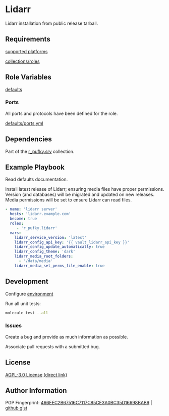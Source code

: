 # Lidarr
Lidarr installation from public release tarball.

## Requirements
[supported platforms](https://github.com/r-pufky/ansible_lidarr/blob/main/meta/main.yml)

[collections/roles](https://github.com/r-pufky/ansible_lidarr/blob/main/meta/requirements.yml)

## Role Variables
[defaults](https://github.com/r-pufky/ansible_lidarr/tree/main/defaults/main)

### Ports
All ports and protocols have been defined for the role.

[defaults/ports.yml](https://github.com/r-pufky/ansible_lidarr/blob/main/defaults/main/ports.yml)

## Dependencies
Part of the [r_pufky.srv](https://github.com/r-pufky/ansible_collection_srv)
collection.

## Example Playbook
Read defaults documentation.

Install latest release of Lidarr; ensuring media files have proper permissions.
Version (and databases) will be migrated and updated on new releases. Media
permissions will be set to ensure Lidarr can read files.
``` yaml
- name: 'lidarr server'
  hosts: 'lidarr.example.com'
  become: true
  roles:
     - 'r_pufky.lidarr'
  vars:
    lidarr_service_version: 'latest'
    lidarr_config_api_key: '{{ vault_lidarr_api_key }}'
    lidarr_config_update_automatically: true
    lidarr_config_theme: 'dark'
    lidarr_media_root_folders:
      - '/data/media'
    lidarr_media_set_perms_file_enable: true
```

## Development
Configure [environment](https://github.com/r-pufky/ansible_collection_srv/blob/main/docs/dev/environment/README.md)

Run all unit tests:
``` bash
molecule test --all
```

### Issues
Create a bug and provide as much information as possible.

Associate pull requests with a submitted bug.

## License
[AGPL-3.0 License](https://www.tldrlegal.com/license/gnu-affero-general-public-license-v3-agpl-3-0)
 [(direct link)](https://github.com/r-pufky/ansible_lidarr/blob/main/LICENSE)

## Author Information
PGP Fingerprint: [466EEC2B67516C7117C85CE3A0BC35D16698BAB9](https://keys.openpgp.org/vks/v1/by-fingerprint/466EEC2B67516C7117C85CE3A0BC35D16698BAB9)
| [github gist](https://gist.github.com/r-pufky/a8df36977c55b5bb20829267c4c49d22)
